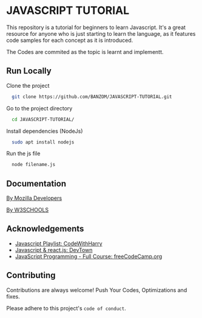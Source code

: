 # JAVASCRIPT TUTORIAL

This repository is a tutorial for beginners to learn Javascript. 
It's a great resource for anyone who is just starting to learn the language, 
as it features code samples for each concept as it is introduced. 

The Codes are commited as the topic is learnt and implementt.

## Run Locally

Clone the project

```bash
  git clone https://github.com/BANZOM/JAVASCRIPT-TUTORIAL.git
```

Go to the project directory

```bash
  cd JAVASCRIPT-TUTORIAL/
```

Install dependencies (NodeJs)

```bash
  sudo apt install nodejs
```

Run the js file

```bash
  node filename.js
```


## Documentation

[By Mozilla Developers](https://developer.mozilla.org/en-US/docs/Web/JavaScript) 

[By W3SCHOOLS](https://www.w3schools.com/jsrEF/default.asp)


## Acknowledgements

 - [Javascript Playlist: CodeWithHarry](https://www.youtube.com/playlist?list=PLu0W_9lII9ahR1blWXxgSlL4y9iQBnLpR)
 - [Javascript & react.js: DevTown](https://www.youtube.com/playlist?list=PL7zl8TDRnbukayCPfUWZyKf-VYgxdlC_9)
 - [JavaScript Programming - Full Course: freeCodeCamp.org](https://www.youtube.com/watch?v=jS4aFq5-91M)

## Contributing

Contributions are always welcome!
Push Your Codes, Optimizations and fixes.

Please adhere to this project's `code of conduct`.

